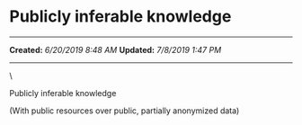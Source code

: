 Publicly inferable knowledge
============================

  -------------- ---------------------
  **Created:**   *6/20/2019 8:48 AM*
  **Updated:**   *7/8/2019 1:47 PM*
  -------------- ---------------------

\

Publicly inferable knowledge

(With public resources over public, partially anonymized data)

 
